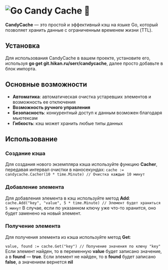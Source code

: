 # ![Go](https://img.shields.io/badge/go-%2300ADD8.svg?style=for-the-badge&logo=go&logoColor=white) Candy Cache :candy:

**CandyCache** — это простой и эффективный кэш на языке Go, который позволяет хранить данные с ограниченным временем жизни (TTL). 

## Установка

Для использования CandyCache в вашем проекте, установите его, используя **go get git.hikan.ru/serr/candycache**, далее просто добавьте в блок импорта.

## Основные возможности

- **Автоматика**: автоматическая очистка устаревших элементов и возможность ее отключения
- **Возможность ручного управления**
- **Безопасность**: конкурентный доступ к данным возможен благодаря мьютексам
- **Гибкость**: кэш может хранить любые типы данных

## Использование

### Создание кэша

Для создания нового экземпляра кэша используйте функцию **Cacher**, передавая интервал очистки в наносекундах:
```cache := candycache.Cacher(10 * time.Minute) // Очистка каждые 10 минут```

### Добавление элемента

Для добавления элемента в кэш используйте метод **Add**:
```cache.Add("key", "value", 5 * time.Minute) // Элемент будет храниться 5 минут```
В случае, если по указанном ключу уже что-то хранится, оно будет заменено на новый элемент.

### Получение элемента

Для получения элемента из кэша используйте метод **Get**:

```value, found := cache.Get("key") // Получение значения по ключу "key"```
Если элемент найден, то в переменную **value** будет записано значение, а в **found** — **true**. Если элемент не найден, то в **found** будет записано **false**, а значением вернется **nil**